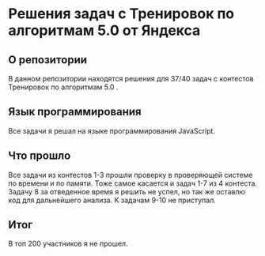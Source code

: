 # Решения задач с Тренировок по алгоритмам 5.0 от Яндекса

## О репозитории
В данном репозитории находятся решения для 37/40 задач с контестов Тренировок по алгоритмам 5.0 .

## Язык программирования
Все задачи я решал на языке программирования JavaScript.

## Что прошло
Все задачи из контестов 1-3 прошли проверку в проверяющей системе по времени и по памяти. Тоже самое касается и задач 1-7 из 4 контеста. Задачу 8 за отведенное время я решить не успел, но так же оставлю код для дальнейшего анализа. К задачам 9-10 не приступал.

## Итог
В топ 200 участников я не прошел.
